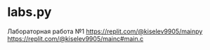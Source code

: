 # labs.py
Лабораторная работа №1 https://replit.com/@kiselev9905/mainpy
https://replit.com/@kiselev9905/mainc#main.c
